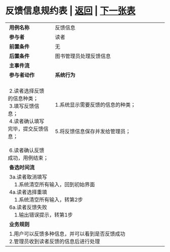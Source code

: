 # 反馈信息规约表 | [返回](../README.md) | [下一张表](./usercase2.md)
<table>
    <tr>
        <td width="150"> <b>&nbsp;用例名称</b></td>
        <td colspan="2" width="600">&nbsp;反馈信息</td>
    </tr>
    <tr>
        <td width="150"> <b>&nbsp;参与者</b></td>
        <td colspan="2" width="600">&nbsp;读者</td>
    </tr>
    <tr>
        <td width="150"> <b>&nbsp;前置条件</b></td>
        <td colspan="2" width="600">&nbsp;无</td>
    </tr>
    <tr>
        <td width="150"> <b>&nbsp;后置条件</b></td>
        <td colspan="2" width="600">&nbsp;图书管理员处理反馈信息</td>
    </tr>
    <tr>
        <td colspan="3" width="200"> <b>&nbsp;主事件流</b></td>
    </tr>
    <tr>
        <td colspan="2" width="180"> <b>&nbsp;参与者动作</b></td>
        <td width="410"> <b>&nbsp;系统行为</b></td>
    </tr>
    <tr>
        <td colspan="2" width="180">
            <span>&nbsp;</span>
            <br>
            <span>&nbsp;2.读者选择反馈的信息种类；</span>
            <br>
            <span>&nbsp;3.填写反馈信息；</span>
            <br>
            <span>&nbsp;4.读者确认填写完毕，提交反馈信息；</span>
            <br>
            <span>&nbsp;</span>
            <br>
            <span>&nbsp;6.读者确认反馈成功，用例结束；</span>
            <br>
        </td>
        <td width="410">
            <span>&nbsp;1.系统显示需要反馈的信息的种类；</span>
            <br>
            <span>&nbsp;</span>
            <br>
            <span>&nbsp;</span>
            <br>
            <span>&nbsp;</span>
            <br>
            <span>&nbsp;5.将反馈信息保存并发给管理员；</span>
            <br>
            <span>&nbsp;</span>
        </td>
    </tr>
    <tr>
        <td colspan="3" width="200"> <b>&nbsp;备选时间流</b></td>
    </tr>
    <tr>
        <td colspan="3" width="200">
            <span>&nbsp;3a.读者取消填写</span>
            <br>
            <span>&nbsp;&emsp;1.系统清空所有输入，回到初始界面</span>
            <br>
            <span>&nbsp;4a.读者选择重填</span>
            <br>
            <span>&nbsp;&emsp;1.系统清空所有输入，转第2步</span>
            <br>
            <span>&nbsp;6a.读者反馈失败</span>
            <br>
            <span>&nbsp;&emsp;1.输出错误提示，转第1步</span>
        </td>
    </tr>
    <tr>
        <td colspan="3" width="200"> <b>&nbsp;业务规则</b></td>
    </tr>
    <tr>
        <td colspan="3" width="200">
            <span>&nbsp;1.用户可以反馈多种信息，并可以看到是否反馈成功</span>
            <br>
            <span>&nbsp;2.管理员收到读者反馈的信息后进行处理</span>
        </td>
    </tr>
</table>